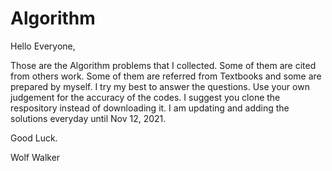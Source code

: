 # Algorithm

Hello Everyone, 

Those are the Algorithm problems that I collected. Some of them are cited from others work. Some of them are referred from Textbooks and some are prepared by myself. I try my best to answer the questions. Use your own judgement for the accuracy of the codes. I suggest you clone the respository instead of downloading it. I am updating and adding the solutions everyday until Nov 12, 2021. 


Good Luck. 

Wolf Walker
